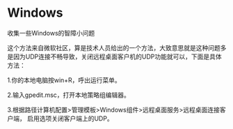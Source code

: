 # Windows
收集一些Windows的智障小问题

这个方法来自微软社区，算是技术人员给出的一个方法，大致意思就是这种问题多是因为UDP连接不畅导致，关闭远程桌面客户机的UDP功能就可以，下面是具体方法：

1.你的本地电脑按win+R，呼出运行菜单。

2.输入gpedit.msc，打开本地策略组编辑器。

3.根据路径计算机配置>管理模板>Windows组件>远程桌面服务>远程桌面连接客户端， 启用选项关闭客户端上的UDP。


